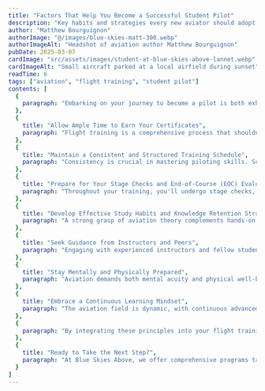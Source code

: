 ```yaml
---
title: "Factors That Help You Become a Successful Student Pilot"
description: "Key habits and strategies every new aviator should adopt to thrive in flight training."
author: "Matthew Bourguignon"
authorImage: "@/images/blue-skies-matt-300.webp"
authorImageAlt: "Headshot of aviation author Matthew Bourguignon"
pubDate: 2025-03-07
cardImage: "src/assets/images/student-at-blue-skies-above-lannet.webp"
cardImageAlt: "Small aircraft parked at a local airfield during sunset"
readTime: 6
tags: ["aviation", "flight training", "student pilot"]
contents: [
  {
    paragraph: "Embarking on your journey to become a pilot is both exhilarating and demanding. Success in flight training hinges on strategic planning, dedication, and utilizing the right resources. Here are key factors to guide you toward achieving your aviation goals:"
  },
  {
    title: "Allow Ample Time to Earn Your Certificates",
    paragraph: "Flight training is a comprehensive process that shouldn't be rushed. Allocating at least six months to obtain your certificates ensures you can thoroughly absorb the necessary knowledge, gain practical experience, and develop proficient flying skills. This timeframe allows for a more in-depth understanding of aviation concepts and practices."
  },
  {
    title: "Maintain a Consistent and Structured Training Schedule",
    paragraph: "Consistency is crucial in mastering piloting skills. Scheduling regular lessons, ideally three times per week, helps reinforce learning and build muscle memory. This structured approach minimizes knowledge gaps and keeps you progressing steadily. For instance, the Private Pilot Certificate program at Blue Skies Above recommends such a schedule to ensure optimal learning outcomes."
  },
  {
    title: "Prepare for Your Stage Checks and End-of-Course (EOC) Evaluations",
    paragraph: "Throughout your training, you'll undergo stage checks, which are assessments designed to evaluate your proficiency before advancing to more complex maneuvers. These checks simulate the final checkride experience, building your confidence and highlighting areas needing improvement. The End-of-Course (EOC) evaluation serves as a quality assurance measure, ensuring you've met all training standards before scheduling your final checkride."
  },
  {
    title: "Develop Effective Study Habits and Knowledge Retention Strategies",
    paragraph: "A strong grasp of aviation theory complements hands-on flight training. Employ diverse study methods, such as textbooks, online courses, flashcards, and practice exams, to reinforce key concepts. Regularly reviewing subjects like aerodynamics, regulations, weather patterns, and emergency procedures enhances your confidence during evaluations and real-world scenarios."
  },
  {
    title: "Seek Guidance from Instructors and Peers",
    paragraph: "Engaging with experienced instructors and fellow students enriches your learning experience. Participate in study groups, attend workshops, and seek mentorship to gain diverse perspectives and insights. At Blue Skies Above, a supportive community is fostered to encourage collaboration and shared learning among aviation enthusiasts."
  },
  {
    title: "Stay Mentally and Physically Prepared",
    paragraph: "Aviation demands both mental acuity and physical well-being. Ensure you're well-rested, maintain a healthy lifestyle, and manage stress effectively. Techniques such as mindfulness, regular exercise, and adequate nutrition contribute to optimal performance during training sessions and flights."
  },
  {
    title: "Embrace a Continuous Learning Mindset",
    paragraph: "The aviation field is dynamic, with continuous advancements and updates. Cultivate a mindset of lifelong learning by staying updated with the latest regulations, technologies, and best practices. Engage in additional certifications and recurrent training to enhance your skills and adaptability."
  },
  {
    paragraph: "By integrating these principles into your flight training journey, you'll be well-equipped to navigate the challenges and achieve success as a student pilot."
  },
  {
    title: "Ready to Take the Next Step?",
    paragraph: "At Blue Skies Above, we offer comprehensive programs tailored to aspiring pilots. Whether you're starting with a Private Pilot Certificate or aiming for a Commercial Pilot Certificate, our structured training schedules and experienced instructors are here to guide you. Explore our Professional Flight Program to elevate your aviation career. Contact us today to embark on your journey toward the skies!"
  }
]
---
```

